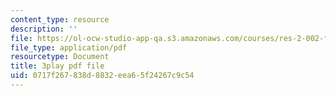 ```yaml
---
content_type: resource
description: ''
file: https://ol-ocw-studio-app-qa.s3.amazonaws.com/courses/res-2-002-finite-element-procedures-for-solids-and-structures-spring-2010/0717f267838d8832eea65f24267c9c54_D_lVfCfGVao.pdf
file_type: application/pdf
resourcetype: Document
title: 3play pdf file
uid: 0717f267-838d-8832-eea6-5f24267c9c54
---
```

